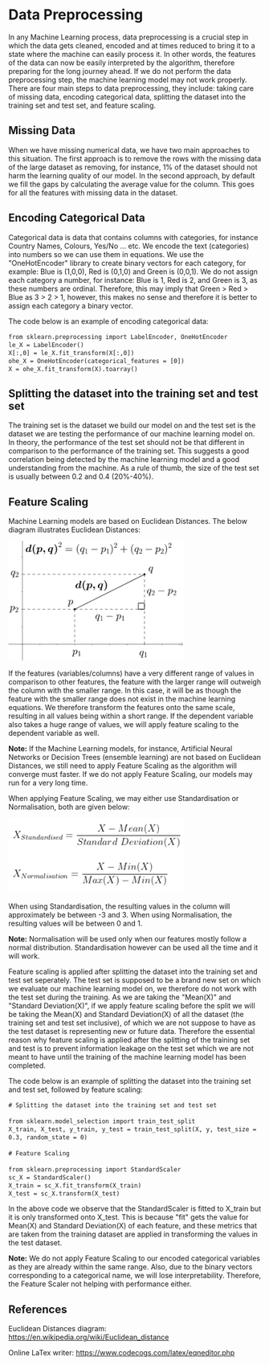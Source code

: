 # Data Preprocessing

In any Machine Learning process, data preprocessing is a crucial step in which the data gets cleaned, encoded and at times reduced to bring it to a state where the machine can easily process it. In other words, the features of the data can now be easily interpreted by the algorithm, therefore preparing for the long journey ahead. If we do not perform the data preprocessing step, the machine learning model may not work properly. There are four main steps to data preprocessing, they include: taking care of missing data, encoding categorical data, splitting the dataset into the training set and test set, and feature scaling.

## Missing Data

When we have missing numerical data, we have two main approaches to this situation. The first approach is to remove the rows with the missing data of the large dataset as removing, for instance, 1% of the dataset should not harm the learning quality of our model. In the second approach, by default we fill the gaps by calculating the average value for the column. This goes for all the features with missing data in the dataset.

## Encoding Categorical Data

Categorical data is data that contains columns with categories, for instance Country Names, Colours, Yes/No ... etc. We encode the text (categories) into numbers so we can use them in equations. We use the "OneHotEncoder" library to create binary vectors for each category, for example: Blue is (1,0,0), Red is (0,1,0) and Green is (0,0,1). We do not assign each category a number, for instance: Blue is 1, Red is 2, and Green is 3, as these numbers are ordinal. Therefore, this may imply that Green > Red > Blue as 3 > 2 > 1, however, this makes no sense and therefore it is better to assign each category a binary vector. 

The code below is an example of encoding categorical data:

```
from sklearn.preprocessing import LabelEncoder, OneHotEncoder
le_X = LabelEncoder()
X[:,0] = le_X.fit_transform(X[:,0])
ohe_X = OneHotEncoder(categorical_features = [0])
X = ohe_X.fit_transform(X).toarray()
```

## Splitting the dataset into the training set and test set

The training set is the dataset we build our model on and the test set is the dataset we are testing the performance of our machine learning model on. In theory, the performance of the test set should not be that different in comparison to the performance of the training set. This suggests a good correlation being detected by the machine learning model and a good understanding from the machine. As a rule of thumb, the size of the test set is usually between 0.2 and 0.4 (20%-40%).

## Feature Scaling

Machine Learning models are based on Euclidean Distances. The below diagram illustrates Euclidean Distances:

<img src = 'Euclidean Distances Diagram.png' width='350'>

If the features (variables/columns) have a very different range of values in comparison to other features, the feature with the larger range will outweigh the column with the smaller range. In this case, it will be as though the feature with the smaller range does not exist in the machine learning equations. We therefore transform the features onto the same scale, resulting in all values being within a short range. If the dependent variable also takes a huge range of values, we will apply feature scaling to the dependent variable as well.

**Note:** If the Machine Learning models, for instance, Artificial Neural Networks or Decision Trees (ensemble learning) are not based on Euclidean Distances, we still need to apply Feature Scaling as the algorithm will converge must faster. If we do not apply Feature Scaling, our models may run for a very long time.

When applying Feature Scaling, we may either use Standardisation or Normalisation, both are given below:

<img src = 'Formulas.png' width='350'>

When using Standardisation, the resulting values in the column will approximately be between -3 and 3. When using Normalisation, the resulting values will be between 0 and 1.

**Note:** Normalisation will be used only when our features mostly follow a normal distribution. Standardisation however can be used all the time and it will work.

Feature scaling is applied after splitting the dataset into the training set and test set seperately. The test set is supposed to be a brand new set on which we evaluate our machine learning model on, we therefore do not work with the test set during the training. As we are taking the "Mean(X)" and "Standard Deviation(X)", if we apply feature scaling before the split we will be taking the Mean(X) and Standard Deviation(X) of all the dataset (the training set and test set inclusive), of which we are not suppose to have as the test dataset is representing new or future data. Therefore the essential reason why feature scaling is applied after the splitting of the training set and test is to prevent information leakage on the test set which we are not meant to have until the training of the machine learning model has been completed.

The code below is an example of splitting the dataset into the training set and test set, followed by feature scaling:

```
# Splitting the dataset into the training set and test set

from sklearn.model_selection import train_test_split
X_train, X_test, y_train, y_test = train_test_split(X, y, test_size = 0.3, random_state = 0)

# Feature Scaling

from sklearn.preprocessing import StandardScaler
sc_X = StandardScaler()
X_train = sc_X.fit_transform(X_train)
X_test = sc_X.transform(X_test)
```

In the above code we observe that the StandardScaler is fitted to X_train but it is only transformed onto X_test. This is because "fit" gets the value for Mean(X) and Standard Deviation(X) of each feature, and these metrics that are taken from the training dataset are applied in transforming the values in the test dataset.

**Note:** We do not apply Feature Scaling to our encoded categorical variables as they are already within the same range. Also, due to the binary vectors corresponding to a categorical name, we will lose interpretability. Therefore, the Feature Scaler not helping with performance either. 

## References

Euclidean Distances diagram: https://en.wikipedia.org/wiki/Euclidean_distance

Online LaTex writer: https://www.codecogs.com/latex/eqneditor.php
